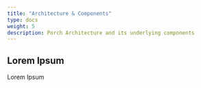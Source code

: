 ```yaml
---
title: "Architecture & Components"
type: docs
weight: 5
description: Porch Architecture and its underlying components
---
```


## Lorem Ipsum

Lorem Ipsum
